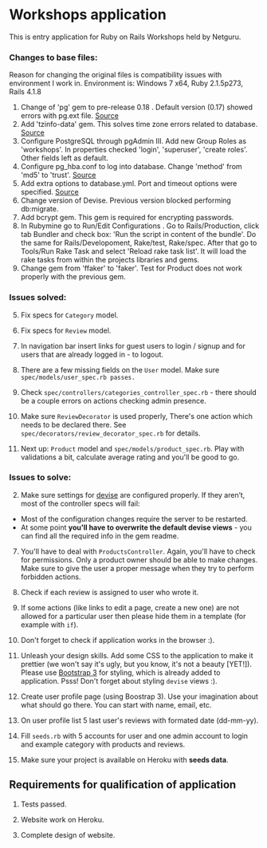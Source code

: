 # Workshops application

This is entry application for Ruby on Rails Workshops held by Netguru.

### Changes to base files:

Reason for changing the original files is compatibility issues with environment I work in.
Environment is: Windows 7 x64, Ruby 2.1.5p273, Rails 4.1.8

1. Change of 'pg' gem to pre-release 0.18 . Default version (0.17) showed errors with pg.ext file.  [Source](http://stackoverflow.com/questions/27321017/active-support-dependencies-rb247-require-cannot-load-such-file-2-1-pg-ex)
2. Add 'tzinfo-data' gem. This solves time zone errors related to database. [Source](http://stackoverflow.com/questions/23022258/tzinfodatasourcenotfound-error-starting-rails-v4-1-0-server-on-windows)
3. Configure PostgreSQL through pgAdmin III. Add new Group Roles as 'workshops'. In properties checked 'login', 'superuser', 'create roles'. Other fields left as default.
4. Configure pg_hba.conf to log into database. Change 'method' from 'md5' to 'trust'. [Source](http://stackoverflow.com/questions/2942485/psql-fatal-ident-authentication-failed-for-user-postgres)
5. Add extra options to database.yml. Port and timeout options were specified. [Source](http://stackoverflow.com/questions/7689097/ruby-on-rails-how-can-i-edit-database-yml-for-postgresql)
6. Change version of Devise. Previous version blocked performing db:migrate.
7. Add bcrypt gem. This gem is required for encrypting passwords.
8. In Rubymine go to Run/Edit Configurations . Go to Rails/Production, click tab Bundler and check box: 'Run the script in content of the bundle'. Do the same for Rails/Developoment, Rake/test, Rake/spec. After that go to Tools/Run Rake Task and select 'Reload rake task list'. It will load the rake tasks from within the projects libraries and gems.
9. Change gem from 'ffaker' to 'faker'. Test for Product does not work properly with the previous gem.

### Issues solved:

5. Fix specs for `Category` model.

6. Fix specs for `Review` model.

11. In navigation bar insert links for guest users to login / signup and for users that are already logged in - to logout.

1. There are a few missing fields on the `User` model. Make sure `spec/models/user_spec.rb passes.`

3. Check `spec/controllers/categories_controller_spec.rb` - there should be a
   couple errors on actions checking admin presence.

8. Make sure `ReviewDecorator` is used properly, There's one action which needs to be declared there. See `spec/decorators/review_decorator_spec.rb` for details.

4. Next up: `Product` model and `spec/models/product_spec.rb`. Play with validations a bit, calculate average rating and you'll be good to go.

### Issues to solve:

2. Make sure settings for [devise](https://github.com/plataformatec/devise) are
   configured properly.  If they aren’t, most of the controller specs will fail:
  * Most of the configuration changes require the server to be restarted.
  * At some point **you'll have to overwrite the default devise views** - you can find all the required info in the gem readme.

7. You'll have to deal with `ProductsController`. Again, you'll have to check for permissions. Only a product owner should be able to make changes. Make sure to give the user a proper message when they try to perform forbidden actions.

9. Check if each review is assigned to user who wrote it.

10. If some actions (like links to edit a page, create a new one) are not allowed for a particular user then please hide them in a template (for example with `if`).

12. Don't forget to check if application works in the browser :).

13. Unleash your design skills. Add some CSS to the application to make it prettier (we won't say it's ugly, but you know, it's not a beauty [YET!]). Please use [Bootstrap 3](http://getbootstrap.com/css/) for styling, which is already added to application. Psss! Don't forget about styling `devise` views :).

14. Create user profile page (using Boostrap 3). Use your imagination about what should go there. You can start with name, email, etc.

15. On user profile list 5 last user's reviews with formated date (dd-mm-yy).

16. Fill `seeds.rb` with 5 accounts for user and one admin account to login and example category with products and reviews.

17. Make sure your project is available on Heroku with **seeds data**.

## Requirements for qualification of application

1. Tests passed.

2. Website work on Heroku.

3. Complete design of website.
